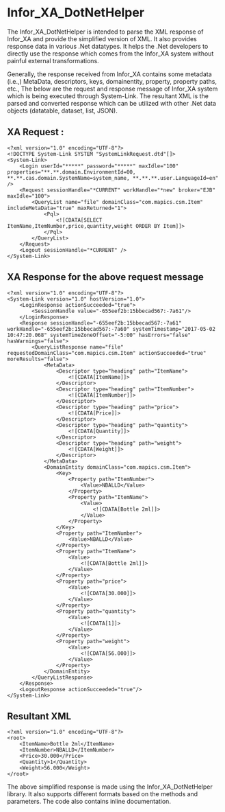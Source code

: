 # Infor_XA_DotNetHelper

The Infor_XA_DotNetHelper is intended to parse the XML response of Infor_XA and provide the simplified version of XML. It also provides response data in various .Net datatypes. It helps the .Net developers to directly use the response which comes from the Infor_XA system without painful external transformations.

Generally, the response received from Infor_XA contains some metadata (i.e.,) MetaData, descriptors, keys, domainentity, property, property paths, etc., The below are the request and response message of Infor_XA system which is being executed through System-Link.
The resultant XML is the parsed and converted response which can be utilized with other .Net data objects (datatable, dataset, list, JSON).

## XA Request :
```
<?xml version="1.0" encoding="UTF-8"?>
<!DOCTYPE System-Link SYSTEM "SystemLinkRequest.dtd"[]>
<System-Link>
	<Login userId="*****" password="*****" maxIdle="100" properties="**.**.domain.EnvironmentId=00, **.**.cas.domain.SystemName=system_name, **.**.**.user.LanguageId=en" />
	<Request sessionHandle="*CURRENT" workHandle="*new" broker="EJB" maxIdle="100">
		<QueryList name="file" domainClass="com.mapics.csm.Item" includeMetaData="true" maxReturned="1">
			<Pql>
				<![CDATA[SELECT ItemName,ItemNumber,price,quantity,weight ORDER BY Item]]>
			</Pql>
		</QueryList>
	</Request>
	<Logout sessionHandle="*CURRENT" />
</System-Link>
```

## XA Response for the above request message
```
<?xml version="1.0" encoding="UTF-8"?>
<System-Link version="1.0" hostVersion="1.0">
	<LoginResponse actionSucceeded="true">
		<SessionHandle value="-655eef2b:15bbecad567:-7a61"/>
	</LoginResponse>
	<Response sessionHandle="-655eef2b:15bbecad567:-7a61" workHandle="-655eef2b:15bbecad567:-7a60" systemTimestamp="2017-05-02 10:47:20.068" systemTimeZoneOffset="-5:00" hasErrors="false" hasWarnings="false">
		<QueryListResponse name="file" requestedDomainClass="com.mapics.csm.Item" actionSucceeded="true" moreResults="false">
			<MetaData>
				<Descriptor type="heading" path="ItemName">
					<![CDATA[ItemName]]>
				</Descriptor>
				<Descriptor type="heading" path="ItemNumber">
					<![CDATA[ItemNumber]]>
				</Descriptor>
				<Descriptor type="heading" path="price">
					<![CDATA[Price]]>
				</Descriptor>
				<Descriptor type="heading" path="quantity">
					<![CDATA[Quantity]]>
				</Descriptor>
				<Descriptor type="heading" path="weight">
					<![CDATA[Weight]]>
				</Descriptor>
			</MetaData>
			<DomainEntity domainClass="com.mapics.csm.Item">
				<Key>
					<Property path="ItemNumber">
						<Value>NBALLD</Value>
					</Property>
					<Property path="ItemName">
						<Value>
							<![CDATA[Bottle 2ml]]>
						</Value>
					</Property>
				</Key>
				<Property path="ItemNumber">
					<Value>NBALLD</Value>
				</Property>
				<Property path="ItemName">
					<Value>
						<![CDATA[Bottle 2ml]]>
					</Value>
				</Property>
				<Property path="price">
					<Value>
						<![CDATA[30.000]]>
					</Value>
				</Property>
				<Property path="quantity">
					<Value>
						<![CDATA[1]]>
					</Value>
				</Property>
				<Property path="weight">
					<Value>
						<![CDATA[56.000]]>
					</Value>
				</Property>
			</DomainEntity>
		</QueryListResponse>
	</Response>
	<LogoutResponse actionSucceeded="true"/>
</System-Link>
```

## Resultant XML

```
<?xml version="1.0" encoding="UTF-8"?>
<root>
	<ItemName>Bottle 2ml</ItemName>
	<ItemNumber>NBALLD</ItemNumber>
	<Price>30.000</Price>
	<Quantity>1</Quantity>
	<Weight>56.000</Weight>
</root>
```

The above simplified response is made using the Infor_XA_DotNetHelper library. It also supports different formats based on the methods and parameters. The code also contains inline documentation.
